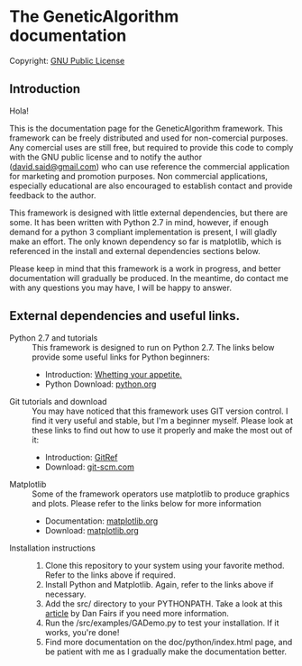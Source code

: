 The GeneticAlgorithm documentation
================================

Copyright: <a href="http://www.gnu.org/licenses/gpl.html">GNU Public License</a>

Introduction
-------------------------

Hola!

This is the documentation page for the GeneticAlgorithm framework. This framework can be freely distributed and used for non-comercial purposes. Any comercial uses are still free, but required to provide this code to comply with the GNU public license and to notify the author (david.said@gmail.com) who can use reference the commercial application for marketing and promotion purposes. Non commercial applications, especially educational are also encouraged to establish contact and provide feedback to the author.

This framework is designed with little external dependencies, but there are some. It has been written with Python 2.7 in mind, however, if enough demand for a python 3 compliant implementation is present, I will gladly make an effort. The only known dependency so far is matplotlib, which is referenced in the install and external dependencies sections below.

Please keep in mind that this framework is a work in progress, and better documentation will gradually be produced. In the meantime, do contact me with any questions you may have, I will be happy to answer.

External dependencies and useful links.
-------------------------

<dl>
  <dt>Python 2.7 and tutorials</dt>
  <dd>This framework is designed to run on Python 2.7. The links below provide some useful links for Python beginners:
    <ul>
        <li> Introduction: <a href="http://docs.python.org/tutorial/appetite.html">Whetting your appetite.</a></li>
        <li> Python Download: <a href="http://www.python.org/download/releases/2.7/">python.org</a></li>
    </ul>
  </dd>


  <dt>Git tutorials and download</dt>
  <dd>You may have noticed that this framework uses GIT version control. I find it very useful and stable, but I'm a beginner myself. Please look at these links to find out how to use it properly and make the most out of it:
    <ul>
        <li>Introduction: <a href="http://gitref.org/basic/">GitRef</a></li>
        <li>Download: <a href="http://git-scm.com/">git-scm.com</a></li>
    </ul>
  </dd>

  <dt>Matplotlib</dt>
  <dd>Some of the framework operators use matplotlib to produce graphics and plots. Please refer to the links below for more information
    <ul>
        <li>Documentation: <a href="http://matplotlib.org/contents.html">matplotlib.org</a></li>
        <li>Download: <a href="http://matplotlib.org/">matplotlib.org</a></li>
    </ul>
  </dd>

  <dt>Installation instructions</dt>
  <dd>
    <ol>
      <li>Clone this repository to your system using your favorite method. Refer to the links above if required.</li>
      <li>Install Python and Matplotlib. Again, refer to the links above if necessary.</li>
      <li>Add the src/ directory to your PYTHONPATH. Take a look at this <a href="http://www.stereoplex.com/blog/understanding-imports-and-pythonpath">article</a> by Dan Fairs if you need more information.</li>
      <li>Run the /src/examples/GADemo.py to test your installation. If it works, you're done!</li>
      <li>Find more documentation on the doc/python/index.html page, and be patient with me as I gradually make the documentation better.</ol>
    </ol>
  </dd>
</dl>
